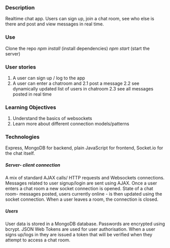 ### Description
Realtime chat app. Users can sign up, join a chat room, see who else is there and post and view messages in real time.

### Use
Clone the repo 
*npm install* (install dependencies)
*npm start* (start the server)

### User stories
1. A user can sign up / log to the app
2. A user can enter a chatroom and
2.1 post a message
2.2 see dynamically updated list of users in chatroom
2.3 see all messages posted in real time
  
### Learning Objectives
1. Understand the basics of websockets
2. Learn more about different connection models/patterns

### Technologies
Express, MongoDB for backend, plain JavaScript for frontend, Socket.io for the chat itself.

##### Server- client connection
A mix of standard AJAX calls/ HTTP requests and Websockets connections. Messages related to user signup/login are sent using AJAX. Once a user enters a chat room a new socket connection is opened. State of a chat room- messages posted, users currently online - is then updated using the socket connection. When a user leaves a room, the connection is closed.

##### Users
User data is stored in a MongoDB database. Passwords are encrypted using bcrypt. JSON Web Tokens are used for user authorisation. When a user signs up/logs in they are issued a token that will be verified when they attempt to access a chat room.
